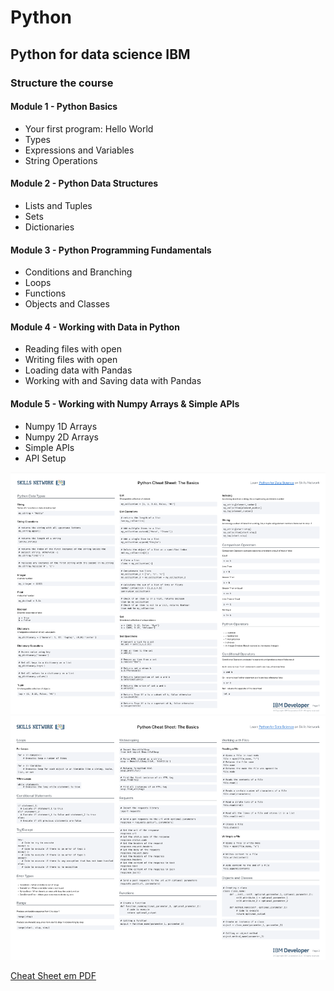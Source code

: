# Python
## Python for data science IBM
### Structure the course

#### Module 1 - Python Basics
- Your first program: Hello World
- Types
- Expressions and Variables
- String Operations

#### Module 2 - Python Data Structures
- Lists and Tuples
- Sets
- Dictionaries

#### Module 3 - Python Programming Fundamentals

- Conditions and Branching
- Loops
- Functions
- Objects and Classes
#### Module 4 - Working with Data in Python

- Reading files with open
- Writing files with open
- Loading data with Pandas
- Working with and Saving data with Pandas

#### Module 5 - Working with Numpy Arrays & Simple APIs

- Numpy 1D Arrays
- Numpy 2D Arrays
- Simple APIs
- API Setup

![cheatsheet](sheet_1.png)
![sheet](sheet_2.png)


[Cheat Sheet em PDF](cheatsheet.pdf)